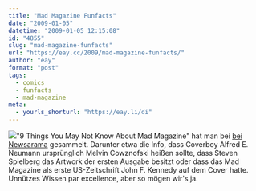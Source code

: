 ```yaml
---
title: "Mad Magazine Funfacts"
date: "2009-01-05"
datetime: "2009-01-05 12:15:08"
id: "4855"
slug: "mad-magazine-funfacts"
url: "https://eay.cc/2009/mad-magazine-funfacts/"
author: "eay"
format: "post"
tags:
  - comics
  - funfacts
  - mad-magazine
meta:
  - yourls_shorturl: "https://eay.li/di"
---
```


![](/uploads/2009/alfred.jpg)"9 Things You May Not Know About Mad Magazine" hat man bei [bei Newsarama](http://blog.newsarama.com/2009/01/05/9-things-you-may-not-know-about-mad-magazine/) gesammelt. Darunter etwa die Info, dass Coverboy Alfred E. Neumann ursprünglich Melvin Cowznofski heißen sollte, dass Steven Spielberg das Artwork der ersten Ausgabe besitzt oder dass das Mad Magazine als erste US-Zeitschrift John F. Kennedy auf dem Cover hatte. Unnützes Wissen par excellence, aber so mögen wir's ja.
